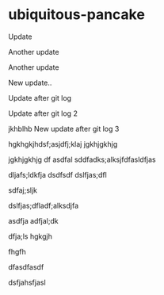 # ubiquitous-pancake

Update

Another update

Another update

New update..

Update after git log

Update after git log 2

jkhblhb
New update after git log 3

hgkhgkjhdsf;asjdfj;klaj
jgkhjgkhjg

jgkhjgkhjg
df
asdfal
sddfadks;alksjfdfasldfjas

dljafs;ldkfja
dsdfsdf
dslfjas;dfl

sdfaj;sljk

dslfjas;dfladf;alksdjfa

asdfja
adfjal;dk

dfja;ls
hgkgjh

fhgfh

dfasdfasdf

dsfjahsfjasl

